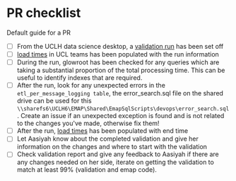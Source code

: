 # PR checklist
<!--
    This checklist will be copied by a github actions bot as a comment on every PR
    for an emap repository. 
    So that there is only one checklist across all PRs for a set of changes,
    delete all of the automatically added comments on all but one of the PRs 
    (usually Emap-Core, but if Emap-Core is not involved then use your best judgement)
 -->

Default guide for a PR

- [ ] From the UCLH data science desktop, a [validation run](https://github.com/inform-health-informatics/emap_documentation/blob/develop/SOP/validation_run.md) has been set off
- [ ] [load times](https://teams.microsoft.com/l/channel/19%3Ad3a19685d37241fdbfceb9d30303ea1b%40thread.tacv2/tab%3A%3A20f76f5b-b0d0-45ad-a0a8-3777aa82628d?groupId=03f64fac-1f4f-447c-8a74-6fe0054cf06a&tenantId=1faf88fe-a998-4c5b-93c9-210a11d9a5c2)
in UCL teams has been populated with the run information
- [ ] During the run, glowroot has been checked for any queries which are taking a substantial proportion of the
total processing time. This can be useful to identify indexes that are required.
- [ ] After the run, look for any unexpected errors in the `etl_per_message_logging table`, the error_search.sql file
on the shared drive can be used for this `\\sharefs6\UCLH6\EMAP\Shared\EmapSqlScripts\devops\error_search.sql`.
Create an issue if an unexpected exception is found and is not related to the changes you've made, otherwise
fix them!
- [ ] After the run, [load times](https://teams.microsoft.com/l/channel/19%3Ad3a19685d37241fdbfceb9d30303ea1b%40thread.tacv2/tab%3A%3A20f76f5b-b0d0-45ad-a0a8-3777aa82628d?groupId=03f64fac-1f4f-447c-8a74-6fe0054cf06a&tenantId=1faf88fe-a998-4c5b-93c9-210a11d9a5c2)
has been populated with end time
- [ ] Let Aasiyah know about the completed validation and give her information on the changes and where to start
with the validation
- [ ] Check validation report and give any feedback to Aasiyah if there are any changes needed on her side,
iterate on getting the validation to match at least 99% (validation and emap code).
